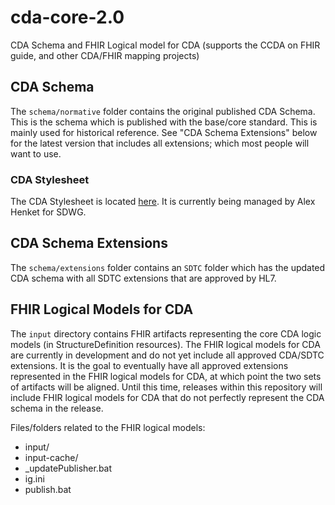 # cda-core-2.0
CDA Schema and FHIR Logical model for CDA (supports the CCDA on FHIR guide, and other CDA/FHIR mapping projects)

## CDA Schema

The `schema/normative` folder contains the original published CDA Schema. This is the schema which is published with the base/core standard. This is mainly used for historical reference. See "CDA Schema Extensions" below for the latest version that includes all extensions; which most people will want to use.

### CDA Stylesheet

The CDA Stylesheet is located [here](https://github.com/HL7/cda-core-xsl). It is currently being managed by Alex Henket for SDWG.

## CDA Schema Extensions

The `schema/extensions` folder contains an `SDTC` folder which has the updated CDA schema with all SDTC extensions that are approved by HL7.

## FHIR Logical Models for CDA

The `input` directory contains FHIR artifacts representing the core CDA logic models (in StructureDefinition resources).
The FHIR logical models for CDA are currently in development and do not yet include all approved CDA/SDTC extensions. It is the goal to eventually have all approved extensions represented in the FHIR logical models for CDA, at which point the two sets of artifacts will be aligned. Until this time, releases within this repository will include FHIR logical models for CDA that do not perfectly represent the CDA schema in the release.

Files/folders related to the FHIR logical models:
* input/
* input-cache/
* _updatePublisher.bat
* ig.ini
* publish.bat
